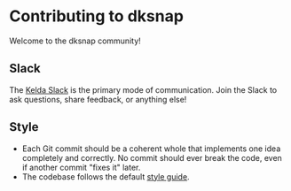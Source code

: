 # Contributing to dksnap

Welcome to the dksnap community!

## Slack

The [Kelda Slack](http://slack.kelda.io) is the primary mode of communication.
Join the Slack to ask questions, share feedback, or anything else!

## Style

* Each Git commit should be a coherent whole that implements one idea completely and
correctly. No commit should ever break the code, even if another commit "fixes
it" later.
* The codebase follows the default [style guide](https://golang.org/doc/effective_go.html).
